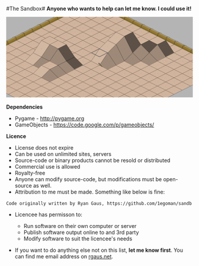 #The Sandbox#
**Anyone who wants to help can let me know. I could use it!**

![Title Image](title_image.png?raw=true)

**Dependencies**
- Pygame - http://pygame.org
- GameObjects - https://code.google.com/p/gameobjects/

**Licence**
  - License does not expire
  - Can be used on unlimited sites, servers
  - Source-code or binary products cannot be resold or distributed
  - Commercial use is allowed
  - Royalty-free
  - Anyone can modify source-code, but modifications must be open-source as well.
  - Attribution to me must be made. Something like below is fine: 
  ```
  Code originally written by Ryan Gaus, https://github.com/1egoman/sandb
  ```
  - Licencee has permisson to:
    - Run software on their own computer or server
    - Publish software output online to and 3rd party
    - Modify software to suit the licencee's needs

  - If you want to do anything else not on this list, **let me know first**. You can find me email address on [rgaus.net](http://rgaus.net).
